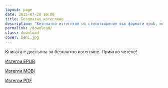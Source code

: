 ```yaml
---
layout: page
date: 2015-07-28 10:00
title: Безплатно изтегляне
description: "Безплатно изтегляне на стихотворения във формати epub, mobi и pdf"
permalink: /download/
class: download
cover: beni.jpg
---
```

<div class="btn-group figure">

<p>Книгата е достъпна за безплатно изтегляне. Приятно четене!</p>

<a id="header-download" href="{{ site.url }}/assets/stihotvorenia.epub" class="js-version btn btn-primary md-one-third">Изтегли EPUB</a>

<a id="header-download" href="{{ site.url }}/assets/stihotvorenia.mobi" class="js-version btn btn-primary md-one-third">Изтегли MOBI</a>

<a id="header-download" href="{{ site.url }}/assets/stihotvorenia.pdf" class="js-version btn btn-primary md-one-third">Изтегли PDF</a>

</div>